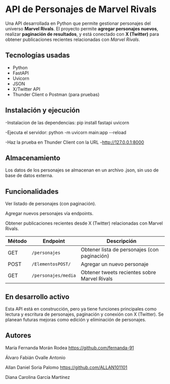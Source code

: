 # API de Personajes de Marvel Rivals

Una API desarrollada en Python que permite gestionar personajes del universo **Marvel Rivals**. El proyecto permite **agregar personajes nuevos**, realizar **paginación de resultados**, y está conectado con **X (Twitter)** para obtener publicaciones recientes relacionadas con *Marvel Rivals*.

## Tecnologías usadas
- Python
- FastAPI
- Uvicorn
- JSON
- X/Twitter API
- Thunder Client o Postman (para pruebas)


## Instalación y ejecución
-Instalacion de las dependencias:
pip install fastapi uvicorn

-Ejecuta el servidor:
python -m uvicorn main:app --reload

-Haz la prueba en Thunder Client con la URL
-http://127.0.0.1:8000


## Almacenamiento
Los datos de los personajes se almacenan en un archivo .json, sin uso de base de datos externa.


## Funcionalidades
Ver listado de personajes (con paginación).

Agregar nuevos personajes vía endpoints.

Obtener publicaciones recientes desde X (Twitter) relacionadas con Marvel Rivals.


| Método | Endpoint      | Descripción                                  |
| ------ | ------------- | -------------------------------------------- |
| GET    | `/personajes` | Obtener lista de personajes (con paginación) |
| POST   | `/ElementosPOST/` | Agregar un nuevo personaje               |
| GET    | `/personajes/media` | Obtener tweets recientes sobre Marvel Rivals |


## En desarrollo activo
Esta API está en construcción, pero ya tiene funciones principales como lectura y escritura de personajes, paginación y conexión con X (Twitter). Se planean futuras mejoras como edición y eliminación de personajes.


## Autores
María Fernanda Morán Rodea
https://github.com/fernanda-91

Álvaro Fabián Ovalle Antonio

Allan Daniel Soria Palomo
https://github.com/ALLAN101101

Diana Carolina García Martínez


